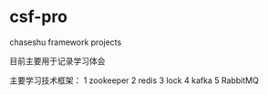 # csf-pro
chaseshu framework projects

目前主要用于记录学习体会

主要学习技术框架：
1 zookeeper
2 redis
3 lock
4 kafka
5 RabbitMQ

